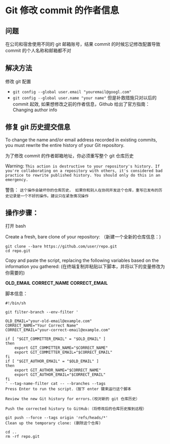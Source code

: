 # Git 修改 commit 的作者信息

## 问题
在公司和宿舍使用不同的 git 邮箱账号，结果 commit 的时候忘记修改配置导致 commit 的个人名称和邮箱都不对

## 解决方法
修改 git 配置
* `git config --global user.email "youremail@googl.com"`
* `git config --global user.name "your name"`
但是补救措施只对以后的 commit 起效, 如果想修改之前的作者信息，Github 给出了官方指南：Changing author info

## 修复 git 历史提交信息
To change the name and/or email address recorded in existing commits, you must rewrite the entire history of your Git repository.

为了修改 commit 的作者邮箱地址，你必须重写整个 git 仓库历史

Warning: `This action is destructive to your repository's history. If you're collaborating on a repository with others, it's considered bad practice to rewrite published history. You should only do this in an emergency.`

警告： `这个操作会破坏你的仓库历史， 如果你和别人在协同开发这个仓库，重写已发布的历史记录是一个不好的操作。建议只在紧急情况操作`

## 操作步骤：
打开 bash

Create a fresh, bare clone of your repository: （新建一个全新的仓库信息：)

    git clone --bare https://github.com/user/repo.git
    cd repo.git
Copy and paste the script, replacing the following variables based on the information you gathered: (在终端复制并粘贴以下脚本，并将以下的变量修改为你需要的)

**OLD_EMAIL**
**CORRECT_NAME**
**CORRECT_EMAIL**

脚本信息：
```
#!/bin/sh

git filter-branch --env-filter '

OLD_EMAIL="your-old-email@example.com"
CORRECT_NAME="Your Correct Name"
CORRECT_EMAIL="your-correct-email@example.com"

if [ "$GIT_COMMITTER_EMAIL" = "$OLD_EMAIL" ]
then
    export GIT_COMMITTER_NAME="$CORRECT_NAME"
    export GIT_COMMITTER_EMAIL="$CORRECT_EMAIL"
fi
if [ "$GIT_AUTHOR_EMAIL" = "$OLD_EMAIL" ]
then
    export GIT_AUTHOR_NAME="$CORRECT_NAME"
    export GIT_AUTHOR_EMAIL="$CORRECT_EMAIL"
fi
' --tag-name-filter cat -- --branches --tags
Press Enter to run the script.（按下 enter 键来运行这个脚本

Review the new Git history for errors.(校对新的 git 仓库历史）

Push the corrected history to GitHub:（将修改后的仓库历史推到远程）

git push --force --tags origin 'refs/heads/*'
Clean up the temporary clone: (删除这个仓库)

cd ..
rm -rf repo.git
```